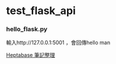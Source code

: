 # test_flask_api
### hello_flask.py 

輸入http://127.0.0.1:5001 ，會回傳hello man

[Heptabase 筆記整理](https://app.heptabase.com/4becf4f3-28fe-4fbe-b47b-e973d8edcc75/card/56455388-9584-4f65-bdc7-d3a0a5bae559/tab/10237df2-4c85-44a2-a544-2d1bcd533003)

